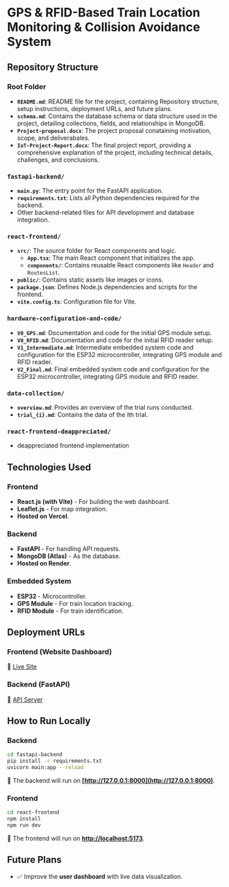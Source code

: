 # GPS & RFID-Based Train Location Monitoring & Collision Avoidance System

## Repository Structure

### Root Folder
- **`README.md`**: README file for the project, containing Repository structure, setup instructions, deployment URLs, and future plans.
- **`schema.md`**: Contains the database schema or data structure used in the project, detailing collections, fields, and relationships in MongoDB.
- **`Project-proposal.docx`**: The project proposal conataining motivation, scope, and deliverabales.
- **`IoT-Project-Report.docx`**: The final project report, providing a comprehensive explanation of the project, including technical details, challenges, and conclusions.

### `fastapi-backend/`
- **`main.py`**: The entry point for the FastAPI application.
- **`requirements.txt`**: Lists all Python dependencies required for the backend.
- Other backend-related files for API development and database integration.

### `react-frontend/`
- **`src/`**: The source folder for React components and logic.
  - **`App.tsx`**: The main React component that initializes the app.
  - **`components/`**: Contains reusable React components like `Header` and `RoutesList`.
- **`public/`**: Contains static assets like images or icons.
- **`package.json`**: Defines Node.js dependencies and scripts for the frontend.
- **`vite.config.ts`**: Configuration file for Vite.

### `hardware-configuration-and-code/`
- **`V0_GPS.md`**: Documentation and code for the initial GPS module setup.
- **`V0_RFID.md`**: Documentation and code for the initial RFID reader setup.
- **`V1_Intermediate.md`**: Intermediate embedded system code and configuration for the ESP32 microcontroller, integrating GPS module and RFID reader.
- **`V2_Final.md`**: Final embedded system code and configuration for the ESP32 microcontroller, integrating GPS module and RFID reader.


### `data-collection/`
- **`overview.md`**: Provides an overview of the trial runs conducted.
- **`trial_{i}.md`**: Contains the data of the ith trial.

### `react-frontend-deappreciated/`
- deappreciated frontend implementation



## Technologies Used

### Frontend
- **React.js (with Vite)** - For building the web dashboard.
- **Leaflet.js** - For map integration.
- **Hosted on Vercel**.

### Backend
- **FastAPI** - For handling API requests.
- **MongoDB (Atlas)** - As the database.
- **Hosted on Render**.

### Embedded System
- **ESP32** - Microcontroller.
- **GPS Module** - For train location tracking.
- **RFID Module** - For train identification.

## Deployment URLs

### Frontend (Website Dashboard)
🔗 [Live Site](https://iot-project-xi.vercel.app/)

### Backend (FastAPI)
🔗 [API Server](https://iot-project-c3wb.onrender.com/)

## How to Run Locally

### Backend
```sh
cd fastapi-backend
pip install -r requirements.txt
uvicorn main:app --reload
```
🔹 The backend will run on **[http://127.0.0.1:8000](http://127.0.0.1:8000)**.

### Frontend
```sh
cd react-frontend
npm install
npm run dev
```
🔹 The frontend will run on **[http://localhost:5173](http://localhost:5173)**.

## Future Plans
- ✅ Improve the **user dashboard** with live data visualization.

